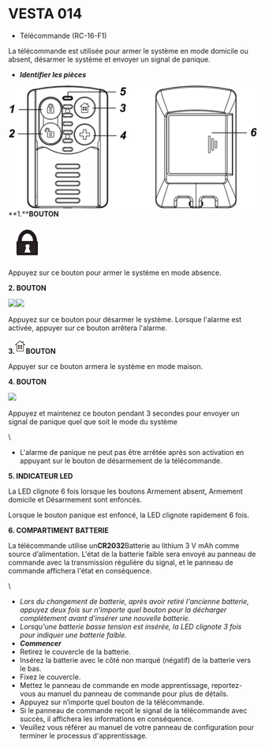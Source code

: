 # VESTA 014

-   Télécommande (RC-16-F1)

La télécommande est utilisée pour armer le système en mode domicile ou absent, désarmer le système et envoyer un signal de panique.

-   _**Identifier les pièces**_

![RC-16 2](<.gitbook/assets/0 (2) (1).jpeg>)**1.****BOUTON**

![઀'ħ4](<.gitbook/assets/1 (9).png>)

Appuyez sur ce bouton pour armer le système en mode absence.

**2. BOUTON**

![](<.gitbook/assets/2 (10).png>)![](<.gitbook/assets/3 (9).png>)

Appuyez sur ce bouton pour désarmer le système. Lorsque l'alarme est activée, appuyer sur ce bouton arrêtera l'alarme.

**3.**![](<.gitbook/assets/4 (9).png>)**BOUTON**

Appuyer sur ce bouton armera le système en mode maison.

**4. BOUTON**

![](<.gitbook/assets/5 (6) (1).png>)

Appuyez et maintenez ce bouton pendant 3 secondes pour envoyer un signal de panique quel que soit le mode du système

\\<Note>

-   L'alarme de panique ne peut pas être arrêtée après son activation en appuyant sur le bouton de désarmement de la télécommande.

**5. INDICATEUR LED**

La LED clignote 6 fois lorsque les boutons Armement absent, Armement domicile et Désarmement sont enfoncés.

Lorsque le bouton panique est enfoncé, la LED clignote rapidement 6 fois.

**6. COMPARTIMENT BATTERIE**

La télécommande utilise un**CR2032**Batterie au lithium 3 V mAh comme source d’alimentation. L'état de la batterie faible sera envoyé au panneau de commande avec la transmission régulière du signal, et le panneau de commande affichera l'état en conséquence.

\\<Note>

-   _Lors du changement de batterie, après avoir retiré l'ancienne batterie, appuyez deux fois sur n'importe quel bouton pour la décharger complètement avant d'insérer une nouvelle batterie._
-   _Lorsqu'une batterie basse tension est insérée, la LED clignote 3 fois pour indiquer une batterie faible._
-   _**Commencer**_
-   Retirez le couvercle de la batterie.
-   Insérez la batterie avec le côté non marqué (négatif) de la batterie vers le bas.
-   Fixez le couvercle.
-   Mettez le panneau de commande en mode apprentissage, reportez-vous au manuel du panneau de commande pour plus de détails.
-   Appuyez sur n’importe quel bouton de la télécommande.
-   Si le panneau de commande reçoit le signal de la télécommande avec succès, il affichera les informations en conséquence.
-   Veuillez vous référer au manuel de votre panneau de configuration pour terminer le processus d'apprentissage.
